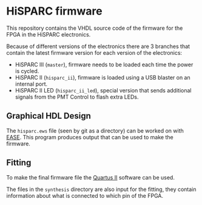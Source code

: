 HiSPARC firmware
================

This repository contains the VHDL source code of the firmware for the
FPGA in the HiSPARC electronics.

Because of different versions of the electronics there are 3 branches
that contain the latest firmware version for each version of the
electronics:

- HiSPARC III (`master`), firmware needs to be loaded each time the
  power is cycled.
- HiSPARC II (`hisparc_ii`), firmware is loaded using a USB blaster on
  an internal port.
- HiSPARC II LED (`hisparc_ii_led`), special version that sends
  additional signals from the PMT Control to flash extra LEDs.


Graphical HDL Design
--------------------

The `hisparc.ews` file (seen by git as a directory) can be worked on
with [EASE](http://www.hdlworks.com/products/ease/index.html).
This program produces output that can be used to make the firmware.


Fitting
-------

To make the final firmware file the
[Quartus II](http://www.altera.com/products/software/quartus-ii/about/qts-performance-productivity.html)
software can be used.

The files in the `synthesis` directory are also input for the fitting,
they contain information about what is connected to which pin of the
FPGA.

